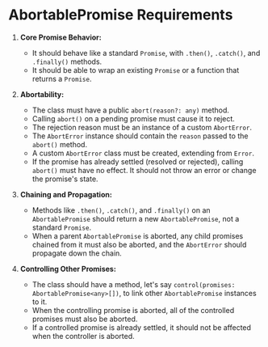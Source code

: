# AbortablePromise Requirements

1.  **Core Promise Behavior:**
    - It should behave like a standard `Promise`, with `.then()`, `.catch()`, and `.finally()` methods.
    - It should be able to wrap an existing `Promise` or a function that returns a `Promise`.

2.  **Abortability:**
    - The class must have a public `abort(reason?: any)` method.
    - Calling `abort()` on a pending promise must cause it to reject.
    - The rejection reason must be an instance of a custom `AbortError`.
    - The `AbortError` instance should contain the `reason` passed to the `abort()` method.
    - A custom `AbortError` class must be created, extending from `Error`.
    - If the promise has already settled (resolved or rejected), calling `abort()` must have no effect. It should not throw an error or change the promise's state.

3.  **Chaining and Propagation:**
    - Methods like `.then()`, `.catch()`, and `.finally()` on an `AbortablePromise` should return a new `AbortablePromise`, not a standard `Promise`.
    - When a parent `AbortablePromise` is aborted, any child promises chained from it must also be aborted, and the `AbortError` should propagate down the chain.

4.  **Controlling Other Promises:**
    - The class should have a method, let's say `control(promises: AbortablePromise<any>[])`, to link other `AbortablePromise` instances to it.
    - When the controlling promise is aborted, all of the controlled promises must also be aborted.
    - If a controlled promise is already settled, it should not be affected when the controller is aborted.
